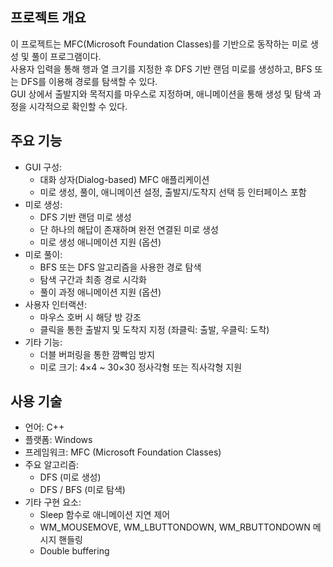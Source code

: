 ## 프로젝트 개요

이 프로젝트는 MFC(Microsoft Foundation Classes)를 기반으로 동작하는 미로 생성 및 풀이 프로그램이다.  
사용자 입력을 통해 행과 열 크기를 지정한 후 DFS 기반 랜덤 미로를 생성하고, BFS 또는 DFS를 이용해 경로를 탐색할 수 있다.  
GUI 상에서 출발지와 목적지를 마우스로 지정하며, 애니메이션을 통해 생성 및 탐색 과정을 시각적으로 확인할 수 있다.

## 주요 기능

- GUI 구성:
  - 대화 상자(Dialog-based) MFC 애플리케이션
  - 미로 생성, 풀이, 애니메이션 설정, 출발지/도착지 선택 등 인터페이스 포함
- 미로 생성:
  - DFS 기반 랜덤 미로 생성
  - 단 하나의 해답이 존재하며 완전 연결된 미로 생성
  - 미로 생성 애니메이션 지원 (옵션)
- 미로 풀이:
  - BFS 또는 DFS 알고리즘을 사용한 경로 탐색
  - 탐색 구간과 최종 경로 시각화
  - 풀이 과정 애니메이션 지원 (옵션)
- 사용자 인터랙션:
  - 마우스 호버 시 해당 방 강조
  - 클릭을 통한 출발지 및 도착지 지정 (좌클릭: 출발, 우클릭: 도착)
- 기타 기능:
  - 더블 버퍼링을 통한 깜빡임 방지
  - 미로 크기: 4×4 ~ 30×30 정사각형 또는 직사각형 지원

## 사용 기술

- 언어: C++
- 플랫폼: Windows
- 프레임워크: MFC (Microsoft Foundation Classes)
- 주요 알고리즘:
  - DFS (미로 생성)
  - DFS / BFS (미로 탐색)
- 기타 구현 요소:
  - Sleep 함수로 애니메이션 지연 제어
  - WM_MOUSEMOVE, WM_LBUTTONDOWN, WM_RBUTTONDOWN 메시지 핸들링
  - Double buffering
